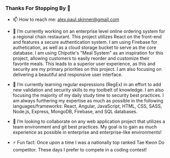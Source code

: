 ### Thanks For Stopping By 👋

- 📫 How to reach me: alex.paul.skinner@gmail.com

- 🔭 I’m currently working on an enterprise level online ordering system for a regional chain restaurant. This project utilizes React on the front-end and features a secure authentication system. I am using Firebase for authetication, as well as a cloud storage bucket to serve as the core database. I am using Chipotle's "Meal System" as an inspiration for this project, allowing customers to easily reorder and customize their favorite meals. This leads to a superior user experience, as this and security are my primary priorities on this project. I am also focusing on delivering a beautiful and responsive user interface.

- 🌱 I’m currently learning regular expressions (RegEx) in an effort to add new validation and security skills to my toolbelt of knowledge. I am also focusing the majority of my daily study time to security best practices. I am always furthering my expertise as much as possible in the following languages/frameworks: React, Angular, JavaScript, HTML, CSS, SASS, Node.js, Express, MongoDB, Firebase, and SQL databases.

- 👯 I’m looking to collaborate on any web application project that utilizes a team environment and git best practices. My goal is to gain as much experience as possible in enterprise and enterprise-like environments!

- ⚡ Fun fact: Once upon a time I was a nationally top ranked Tae Kwon Do competitor. These days I prefer to compete in a coding contest! 


<!--
**skinnerap/skinnerap** is a ✨ _special_ ✨ repository because its `README.md` (this file) appears on your GitHub profile.
 ...
- 🌱 I’m currently learning ...
- 👯 I’m looking to collaborate on ...
- 🤔 I’m looking for help with ...
- 💬 Ask me about ...
- 📫 How to reach me: ...
- 😄 Pronouns: ...
- ⚡ Fun fact: ...
-->
